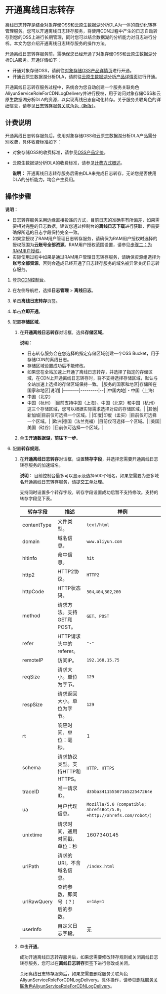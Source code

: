 # 开通离线日志转存

离线日志转存是结合对象存储OSS和云原生数据湖分析DLA为一体的自动化转存管理服务。您可以开通离线日志转存服务，将使用CDN过程中产生的日志自动转存到您的OSS上进行长期管理，同时您可以结合数据湖的分析能力对日志进行分析。本文为您介绍开通离线日志转存服务的操作方法。

开通离线日志转存服务前，需确保您已经开通了对象存储OSS和云原生数据湖分析DLA服务。开通详情如下：

-   开通对象存储OSS，请前往[对象存储OSS产品详情页](https://www.alibabacloud.com/zh/product/oss)进行开通。
-   开通云原生数据湖分析DLA，请前往[云原生数据湖分析产品详情页](https://www.alibabacloud.com/zh/product/data-lake-analytics)进行开通。

开通离线日志转存服务过程中，系统会为您自动创建一个服务关联角色AliyunServiceRoleForCDNLogDelivery并进行授权，用于访问对象存储OSS和云原生数据湖分析DLA的资源，以实现离线日志自动化转存。关于服务关联角色的详细信息，请参见[日志转存服务关联角色（新版）]()。

## 计费说明

开通离线日志转存服务后，使用对象存储OSS和云原生数据湖分析DLA产品需分别收费，具体收费标准如下：

-   对象存储OSS的收费标准，请参见[OSS产品定价](https://www.alibabacloud.com/zh/product/oss/pricing)。
-   云原生数据湖分析DLA的收费标准，请参见[计费方式概述]()。

    **说明：** 开通离线日志转存服务后需由DLA来完成日志转存，无论您是否使用DLA的分析能力，均会产生费用。


## 操作步骤

**说明：**

-   日志转存服务采用边缘直接投递的方式，目前日志的准确率有所偏差，如果需要相对完整的日志数据，建议您通过控制台的**离线日志下载**进行获取，但需要确保所选的日志字段保持完全一致。
-   如果您授权了RAM用户管理日志转存服务，请确保为RAM用户授权时选择的授权范围为**云账号全部资源**。RAM用户授权范围设置，请参见[步骤二：为RAM用户授权]()。
-   实际使用过程中如果是通过RAM用户管理日志转存服务，请确保资源组选择为**账号全部资源**，否则会造成已经开通了日志转存服务的域名被异常关闭日志转存服务。

1.  登录[CDN控制台](https://cdn.console.aliyun.com)。

2.  在左侧导航栏，选择**日志管理** \> **离线日志**。

3.  单击**离线日志转存**页签。

4.  单击**立即开通**。

5.  配置**存储区域**。

    1.  在**开通离线日志转存**对话框，选择**存储区域**。

        **说明：**

        -   日志转存服务会在您选择的指定存储区域创建一个OSS Bucket，用于存储CDN的离线日志。
        -   存储区域设置成功后不能修改。
        -   如果您在全站加速上开通了离线日志转存，并选择了指定的存储区域，在CDN上开通离线日志转存时，将不支持选择存储区域，默认与全站加速上选择的存储区域保持一致。
        |服务的国家和地区|存储所在国家和地区|说明|
        |--------|---------|--|
        |中国内地|        -   中国（上海）
        -   中国（北京）
        -   中国（杭州）
|目前支持中国（上海）、中国（北京）和中国（杭州）这三个存储区域，您可以根据实际需求选择对应的存储区域。|
        |其他|新加坡|目前仅可选择一个区域。|
        |印度|印度（孟买）|目前仅可选择一个区域。|
        |欧洲|德国（法兰克福）|目前仅可选择一个区域。|
        |美国|美国（硅谷）|目前仅可选择一个区域。|

    2.  单击**开通数据湖，前往下一步**。

6.  配置**转存规则**。

    1.  在**开通离线日志转存**对话框，设置**转存字段**，并选择您需要开通离线日志转存服务的加速域名。

        **说明：** 目前控制台最多可以显示及选择500个域名，如果您需要为更多域名开通离线日志转存服务，请[提交工单](https://workorder-intl.console.aliyun.com/?spm=5176.2020520001.aliyun_topbar.18.dbd44bd3e4f845#/ticket/createIndex)处理。

        支持同时设置多个转存字段，转存字段设置成功后暂不支持修改。支持的转存字段见下表。

        |转存字段|描述|样例|
        |----|--|--|
        |contentType|文件类型。|`text/html`|
        |domain|域名信息。|`www.aliyun.com`|
        |hitInfo|命中信息。|`hit`|
        |http2|HTTP2协议。|`HTTP2`|
        |httpCode|HTTP状态码。|`504`,`404`,`302`,`200`|
        |method|请求方法。支持GET和POST。|`GET`、`POST`|
        |refer|HTTP请求头中的referer。|`"-"`|
        |remoteIP|访问IP。|`192.168.15.75`|
        |reqSize|请求大小。单位为字节。|`129`|
        |respSize|请求返回大小。单位为字节。|`129`|
        |rt|响应时间，单位：毫秒。|1|
        |schema|请求协议类型。支持HTTP和HTTPS。|`HTTP`、`HTTPS`|
        |traceID|唯一请求ID。|`d35ba34115550716522547264e`|
        |ua|用户代理信息。|`Mozilla/5.0（compatible; AhrefsBot/5.0; +http://ahrefs.com/robot/）`|
        |unixtime|请求时间，通用时间戳，单位：秒|1607340145|
        |urlPath|请求的URI，不含域名信息。|`/index.html`|
        |urlRawQuery|查询参数，即问号（？）后的参数。|`x=1&y=1`|
        |userlnfo|自定义日志字段。|无|

    2.  单击**开通**。

        成功开通离线日志转存服务后，如果您需要修改转存规则或关闭离线日志转存服务，您可以在**离线日志转存**页签下进行修改或关闭。

        关闭离线日志转存服务后，如果您需要删除服务关联角色AliyunServiceRoleForCDNLogDelivery。具体操作，请参见[删除服务关联角色AliyunServiceRoleForCDNLogDelivery](section_bge_8p4_c15)。



